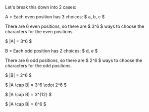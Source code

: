 Let's break this down into 2 cases:

A = Each even position has 3 choices: $ a, b, c $

There are 6 even positions, so there are $ 3^6 $ ways to choose the characters for the even positions.

$ |A| = 3^6 $

B = Each odd position has 2 choices: $ d, e $

There are 6 odd positions, so there are $ 2^6 $ ways to choose the characters for the odd positions.

$ |B| = 2^6 $

$ |A \cap B| = 3^6 \cdot 2^6 $

$ |A \cap B| = 3^{12} $

$ |A \cap B| = 6^6 $
